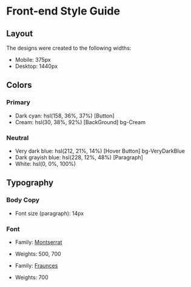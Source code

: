 # Front-end Style Guide

## Layout

The designs were created to the following widths:

- Mobile: 375px
- Desktop: 1440px

## Colors

### Primary

- Dark cyan: hsl(158, 36%, 37%) [Button]
- Cream: hsl(30, 38%, 92%)  [BackGround]        bg-Cream

### Neutral

- Very dark blue: hsl(212, 21%, 14%)    [Hover Button]  bg-VeryDarkBlue
- Dark grayish blue: hsl(228, 12%, 48%) [Paragraph]
- White: hsl(0, 0%, 100%)

## Typography

### Body Copy

- Font size (paragraph): 14px

### Font

- Family: [Montserrat](https://fonts.google.com/specimen/Montserrat)
- Weights: 500, 700

- Family: [Fraunces](https://fonts.google.com/specimen/Fraunces)
- Weights: 700
